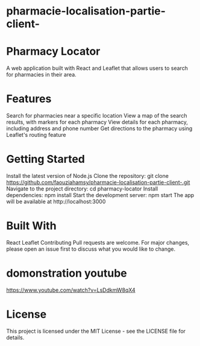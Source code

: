 # pharmacie-localisation-partie-client-
# Pharmacy Locator

A web application built with React and Leaflet that allows users to search for pharmacies in their area.

# Features
Search for pharmacies near a specific location
View a map of the search results, with markers for each pharmacy
View details for each pharmacy, including address and phone number
Get directions to the pharmacy using Leaflet's routing feature
# Getting Started
Install the latest version of Node.js
Clone the repository: git clone https://github.com/faouziahamsy/pharmacie-localisation-partie-client-.git
Navigate to the project directory: cd pharmacy-locator
Install dependencies: npm install
Start the development server: npm start
The app will be available at http://localhost:3000
# Built With
React
Leaflet
Contributing
Pull requests are welcome. For major changes, please open an issue first to discuss what you would like to change.
# domonstration youtube 
https://www.youtube.com/watch?v=LsDdkmW8qX4
# License
This project is licensed under the MIT License - see the LICENSE file for details.
